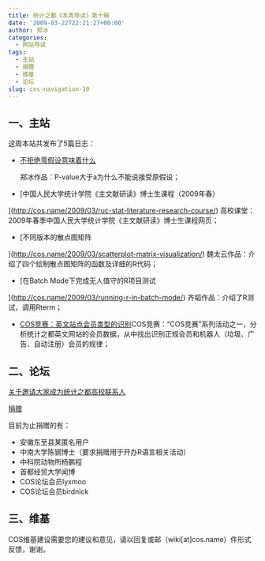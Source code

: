 ```yaml
---
title: 统计之都《本周导读》第十辑
date: '2009-03-22T22:21:27+00:00'
author: 郑冰
categories:
  - 网站导读
tags:
  - 主站
  - 捐赠
  - 维基
  - 论坛
slug: cos-navigation-10
---
```


## 一、主站

这周本站共发布了5篇日志：

  * [不拒绝零假设意味着什么](http://cos.name/2009/03/meaning-of-failure-to-reject-h0/)
  
    郑冰作品：P-value大于a为什么不能说接受原假设；
  * [中国人民大学统计学院《主文献研读》博士生课程（2009年春）
  
](http://cos.name/2009/03/ruc-stat-literature-research-course/) 高校课堂：2009年春季中国人民大学统计学院《主文献研读》博士生课程网页；
  * [不同版本的散点图矩阵
  
](http://cos.name/2009/03/scatterplot-matrix-visualization/) 魏太云作品：介绍了四个绘制散点图矩阵的函数及详细的R代码；
  * [在Batch Mode下完成无人值守的R项目测试
  
](http://cos.name/2009/03/running-r-in-batch-mode/) 齐韬作品：介绍了R测试，调用Rterm；
  * [COS竞赛：英文站点会员类型的识别](http://cos.name/2009/03/data-analysis-of-cos-en-members/)COS竞赛：“COS竞赛”系列活动之一，分析统计之都英文网站的会员数据，从中找出识别正规会员和机器人（垃圾、广告、自动注册）会员的规律；

## 二、论坛

[关于邀请大家成为统计之都高校联系人](http://cos.name/bbs/read.php?tid=13026)

[捐赠](http://cos.name/donate/)
  
目前为止捐赠的有：

  * 安徽东至县某匿名用户
  * 中南大学陈钢博士（要求捐赠用于开办R语言相关活动）
  * 中科院动物所杨鹏程 
  * 首都经贸大学闻博 
  * COS论坛会员lyxmoo 
  * COS论坛会员birdnick 

## 三、维基

COS维基建设需要您的建议和意见，请以回复或邮（wiki[at]cos.name）件形式反馈，谢谢。
